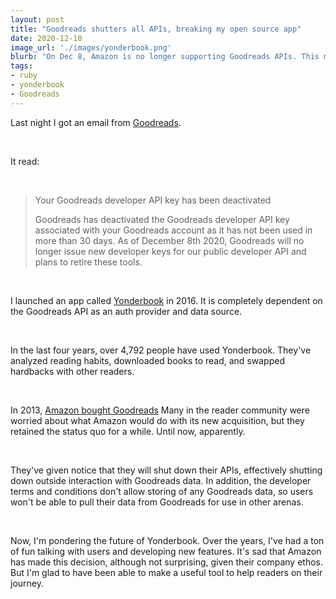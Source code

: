 ```yaml
---
layout: post
title: "Goodreads shutters all APIs, breaking my open source app"
date: 2020-12-10
image_url: './images/yonderbook.png'
blurb: "On Dec 8, Amazon is no longer supporting Goodreads APIs. This means that my open source app breaks, no longer allowing folks to use their Goodreads data to check out books from the library."
tags:
- ruby
- yonderbook
- Goodreads
---
```



Last night I got an email from [Goodreads](https://goodreads.com).

&nbsp;

It read:

&nbsp;

> Your Goodreads developer API key has been deactivated
>
> Goodreads has deactivated the Goodreads developer API key associated with your Goodreads account as it has not been used in more than 30 days. As of December 8th 2020, Goodreads will no longer issue new developer keys for our public developer API and plans to retire these tools.

&nbsp;


I launched an app called [Yonderbook](https://yonderbook.com) in 2016. It is completely dependent on the Goodreads API as an auth provider and data source.

&nbsp;


In the last four years, over 4,792 people have used Yonderbook. They've analyzed reading habits, downloaded books to read, and swapped hardbacks with other readers.

&nbsp;


In 2013, [Amazon bought Goodreads](https://www.theguardian.com/books/2013/apr/02/amazon-purchase-goodreads-stuns-book-industry) Many in the reader community were worried about what Amazon would do with its new acquisition, but they retained the status quo for a while. Until now, apparently.

&nbsp;


They've given notice that they will shut down their APIs, effectively shutting down outside interaction with Goodreads data. In addition, the developer terms and conditions don't allow storing of any Goodreads data, so users won't be able to pull their data from Goodreads for use in other arenas.

&nbsp;


Now, I'm pondering the future of Yonderbook. Over the years, I've had a ton of fun talking with users and developing new features. It's sad that Amazon has made this decision, although not surprising, given their company ethos. But I'm glad to have been able to make a useful tool to help readers on their journey.
